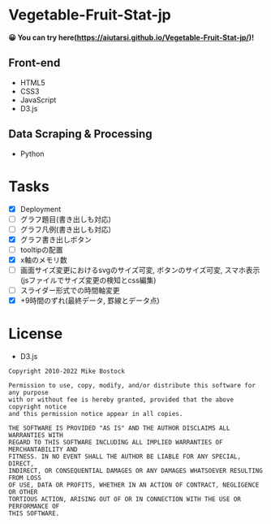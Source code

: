 # Vegetable-Fruit-Stat-jp

**😀 You can try here(https://aiutarsi.github.io/Vegetable-Fruit-Stat-jp/)!**

## Front-end
- HTML5
- CSS3
- JavaScript
- D3.js

## Data Scraping & Processing
- Python

# Tasks

- [x] Deployment
- [ ] グラフ題目(書き出しも対応)
- [ ] グラフ凡例(書き出しも対応)
- [x] グラフ書き出しボタン
- [ ] tooltipの配置
- [x] x軸のメモリ数
- [ ] 画面サイズ変更におけるsvgのサイズ可変, ボタンのサイズ可変, スマホ表示(jsファイルでサイズ変更の検知とcss編集)
- [ ] スライダー形式での時間軸変更
- [x] +9時間のずれ(最終データ, 罫線とデータ点)

# License

- D3.js
```
Copyright 2010-2022 Mike Bostock

Permission to use, copy, modify, and/or distribute this software for any purpose
with or without fee is hereby granted, provided that the above copyright notice
and this permission notice appear in all copies.

THE SOFTWARE IS PROVIDED "AS IS" AND THE AUTHOR DISCLAIMS ALL WARRANTIES WITH
REGARD TO THIS SOFTWARE INCLUDING ALL IMPLIED WARRANTIES OF MERCHANTABILITY AND
FITNESS. IN NO EVENT SHALL THE AUTHOR BE LIABLE FOR ANY SPECIAL, DIRECT,
INDIRECT, OR CONSEQUENTIAL DAMAGES OR ANY DAMAGES WHATSOEVER RESULTING FROM LOSS
OF USE, DATA OR PROFITS, WHETHER IN AN ACTION OF CONTRACT, NEGLIGENCE OR OTHER
TORTIOUS ACTION, ARISING OUT OF OR IN CONNECTION WITH THE USE OR PERFORMANCE OF
THIS SOFTWARE.
```